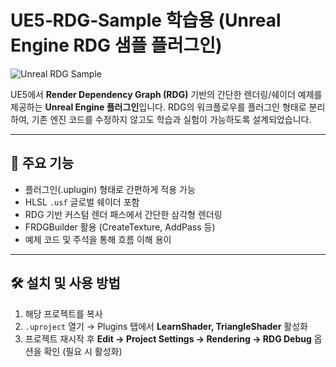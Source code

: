 # UE5‑RDG‑Sample 학습용 (Unreal Engine RDG 샘플 플러그인)

![Unreal RDG Sample](https://github.com/user-attachments/assets/f9dac2a2-0695-4a43-ac39-3c97d3ea1ab9)

UE5에서 **Render Dependency Graph (RDG)** 기반의 간단한 렌더링/쉐이더 예제를 제공하는 **Unreal Engine 플러그인**입니다. 
RDG의 워크플로우를 플러그인 형태로 분리하여, 기존 엔진 코드를 수정하지 않고도 학습과 실험이 가능하도록 설계되었습니다.

---

## 🎯 주요 기능

- 플러그인(.uplugin) 형태로 간편하게 적용 가능  
- HLSL `.usf` 글로벌 쉐이더 포함  
- RDG 기반 커스텀 렌더 패스에서 간단한 삼각형 렌더링  
- FRDGBuilder 활용 (CreateTexture, AddPass 등)  
- 예제 코드 및 주석을 통해 흐름 이해 용이

---

## 🛠️ 설치 및 사용 방법

1. 해당 프로젝트를 복사
2. `.uproject` 열기 → Plugins 탭에서 **LearnShader, TriangleShader** 활성화  
3. 프로젝트 재시작 후 **Edit → Project Settings → Rendering → RDG Debug** 옵션을 확인 (필요 시 활성화)  

